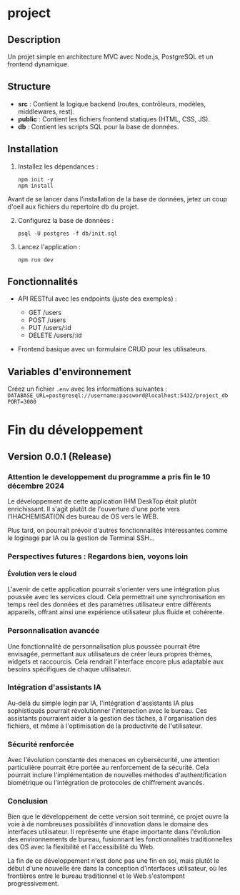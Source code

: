 # project

## Description
Un projet simple en architecture MVC avec Node.js, PostgreSQL et un frontend dynamique.

## Structure
- **src** : Contient la logique backend (routes, contrôleurs, modèles, middlewares, rest).
- **public** : Contient les fichiers frontend statiques (HTML, CSS, JS).
- **db** : Contient les scripts SQL pour la base de données.

## Installation
1. Installez les dépendances :
    ```
    npm init -y
    npm install
    ```

Avant de se lancer dans l'installation de la base de données, jetez un coup d'oeil aux fichiers du repertoire db du projet.

2. Configurez la base de données :
    ```
    psql -U postgres -f db/init.sql
    ```

3. Lancez l'application :
    ```
    npm run dev
    ```

## Fonctionnalités
- API RESTful avec les endpoints (juste des exemples) :
    - GET /users
    - POST /users
    - PUT /users/:id
    - DELETE /users/:id

- Frontend basique avec un formulaire CRUD pour les utilisateurs.

## Variables d'environnement
Créez un fichier `.env` avec les informations suivantes :
    ```
    DATABASE_URL=postgresql://username:password@localhost:5432/project_db
    PORT=3000
    ```


# Fin du développement
## Version 0.0.1 (Release)
### Attention le developpement du programme a pris fin le 10 décembre 2024
Le développement de cette application IHM DeskTop était plutôt enrichissant.
Il s'agit plutôt de l'ouverture d'une porte vers l'IHACHEMISATION des bureau de 
OS vers le WEB.

Plus tard, on pourrait prévoir d'autres fonctionnalités intéressantes comme le loginage 
par IA ou la gestion de Terminal SSH...

### Perspectives futures : Regardons bien, voyons loin

#### Évolution vers le cloud
L'avenir de cette application pourrait s'orienter vers une intégration plus poussée avec les services cloud. Cela permettrait une synchronisation en temps réel des données et des paramètres utilisateur entre différents appareils, offrant ainsi une expérience utilisateur plus fluide et cohérente.

### Personnalisation avancée

Une fonctionnalité de personnalisation plus poussée pourrait être envisagée, permettant aux utilisateurs de créer leurs propres thèmes, widgets et raccourcis. Cela rendrait l'interface encore plus adaptable aux besoins spécifiques de chaque utilisateur.

### Intégration d'assistants IA

Au-delà du simple login par IA, l'intégration d'assistants IA plus sophistiqués pourrait révolutionner l'interaction avec le bureau. Ces assistants pourraient aider à la gestion des tâches, à l'organisation des fichiers, et même à l'optimisation de la productivité de l'utilisateur.

### Sécurité renforcée

Avec l'évolution constante des menaces en cybersécurité, une attention particulière pourrait être portée au renforcement de la sécurité. Cela pourrait inclure l'implémentation de nouvelles méthodes d'authentification biométrique ou l'intégration de protocoles de chiffrement avancés.

### Conclusion

Bien que le développement de cette version soit terminé, ce projet ouvre la voie à de nombreuses possibilités d'innovation dans le domaine des interfaces utilisateur. Il représente une étape importante dans l'évolution des environnements de bureau, fusionnant les fonctionnalités traditionnelles des OS avec la flexibilité et l'accessibilité du Web. 

La fin de ce développement n'est donc pas une fin en soi, mais plutôt le début d'une nouvelle ère dans la conception d'interfaces utilisateur, où les frontières entre le bureau traditionnel et le Web s'estompent progressivement.
